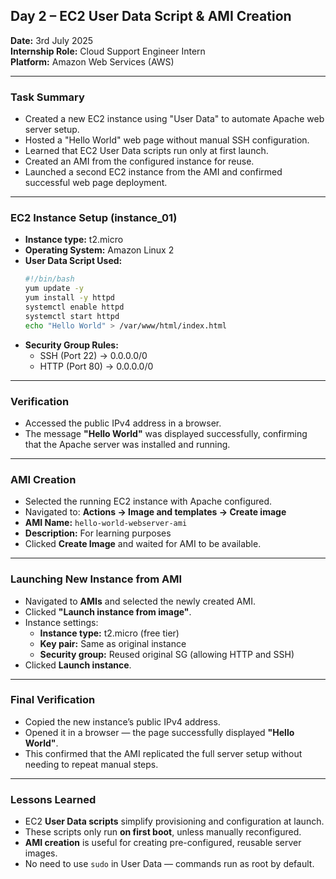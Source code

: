 ## Day 2 – EC2 User Data Script & AMI Creation  
**Date:** 3rd July 2025  
**Internship Role:** Cloud Support Engineer Intern  
**Platform:** Amazon Web Services (AWS)

---

### Task Summary
- Created a new EC2 instance using "User Data" to automate Apache web server setup.
- Hosted a "Hello World" web page without manual SSH configuration.
- Learned that EC2 User Data scripts run only at first launch.
- Created an AMI from the configured instance for reuse.
- Launched a second EC2 instance from the AMI and confirmed successful web page deployment.

---

### EC2 Instance Setup (instance_01)
- **Instance type:** t2.micro  
- **Operating System:** Amazon Linux 2  
- **User Data Script Used:**
    ```bash
    #!/bin/bash
    yum update -y
    yum install -y httpd
    systemctl enable httpd
    systemctl start httpd
    echo "Hello World" > /var/www/html/index.html
    ```
- **Security Group Rules:**
  - SSH (Port 22) → 0.0.0.0/0  
  - HTTP (Port 80) → 0.0.0.0/0  

---

### Verification
- Accessed the public IPv4 address in a browser.
- The message **"Hello World"** was displayed successfully, confirming that the Apache server was installed and running.

---

### AMI Creation
- Selected the running EC2 instance with Apache configured.
- Navigated to: **Actions → Image and templates → Create image**
- **AMI Name:** `hello-world-webserver-ami`  
- **Description:** For learning purposes  
- Clicked **Create Image** and waited for AMI to be available.

---

### Launching New Instance from AMI
- Navigated to **AMIs** and selected the newly created AMI.
- Clicked **"Launch instance from image"**.
- Instance settings:
  - **Instance type:** t2.micro (free tier)  
  - **Key pair:** Same as original instance  
  - **Security group:** Reused original SG (allowing HTTP and SSH)  
- Clicked **Launch instance**.

---

### Final Verification
- Copied the new instance’s public IPv4 address.
- Opened it in a browser — the page successfully displayed **"Hello World"**.
- This confirmed that the AMI replicated the full server setup without needing to repeat manual steps.

---

### Lessons Learned
- EC2 **User Data scripts** simplify provisioning and configuration at launch.
- These scripts only run **on first boot**, unless manually reconfigured.
- **AMI creation** is useful for creating pre-configured, reusable server images.
- No need to use `sudo` in User Data — commands run as root by default.